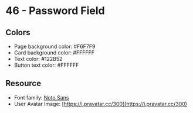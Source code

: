 # 46 - Password Field 

## Colors

- Page background color: #F6F7F9
- Card background color: #FFFFFF
- Text color: #122B52
- Button text color: #FFFFFF

## Resource

- Font family: [Noto Sans](https://fonts.google.com/noto/specimen/Noto+Sans)
- User Avatar Image: [https://i.pravatar.cc/300](https://i.pravatar.cc/300)
